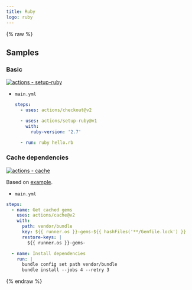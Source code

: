 ```yaml
---
title: Ruby
logo: ruby
---
```


{% raw %}


## Samples

### Basic

[![actions - setup-ruby](https://img.shields.io/static/v1?label=actions&message=setup-ruby&color=blue&logo=github)](https://github.com/actions/setup-ruby)

- `main.yml`
    ```yaml
    steps:
      - uses: actions/checkout@v2

      - uses: actions/setup-ruby@v1
        with:
          ruby-version: '2.7'

      - run: ruby hello.rb
    ```

### Cache dependencies

[![actions - cache](https://img.shields.io/static/v1?label=actions&message=cache&color=blue&logo=github)](https://github.com/actions/cache)

Based on [example](https://github.com/actions/cache/blob/master/examples.md#ruby---bundler).

- `main.yml`
```yaml
steps:
  - name: Get cached gems
    uses: actions/cache@v2
    with:
      path: vendor/bundle
      key: ${{ runner.os }}-gems-${{ hashFiles('**/Gemfile.lock') }}
      restore-keys: |
        ${{ runner.os }}-gems-

  - name: Install dependencies
    run: |
      bundle config set path vendor/bundle
      bundle install --jobs 4 --retry 3
```

{% endraw %}
